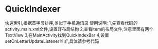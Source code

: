 # QuickIndexer
快速索引,根据首字母排序,类似于手机通讯录
    使用说明:
    1,先查看代码的activity_main.xml文件,设置好布局结构
    2,查看item的布局文件,注意里面有两个TextView
    3,在MainActivity找到QuickIndexBar
    4,设置setOnLetterUpdateListener监听,具体请参考代码
